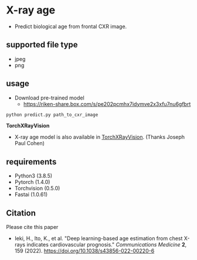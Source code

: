 # X-ray age
- Predict biological age from frontal CXR image.

## supported file type
- jpeg
- png

## usage
- Download pre-trained model
  - https://riken-share.box.com/s/pe202pcmhx7idymve2x3xfu7nu6gfbrt

```python
python predict.py path_to_cxr_image
```
**TorchXRayVision**
- X-ray age model is also available in [TorchXRayVision](https://github.com/mlmed/torchxrayvision). (Thanks Joseph Paul Cohen)

## requirements
- Python3 (3.8.5)
- Pytorch (1.4.0)
- Torchvision (0.5.0)
- Fastai (1.0.61)

## Citation
Please cite this paper

- Ieki, H., Ito, K., et al. "Deep learning-based age estimation from chest X-rays indicates cardiovascular prognosis." *Communications Medicine* **2**, 159 (2022). https://doi.org/10.1038/s43856-022-00220-6
